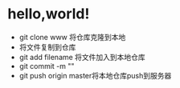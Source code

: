 # hello,world!
- git clone www		将仓库克隆到本地
- 将文件复制到仓库
- git add filename	将文件加入到本地仓库	
- git commit -m ""	
- git push origin master将本地仓库push到服务器
